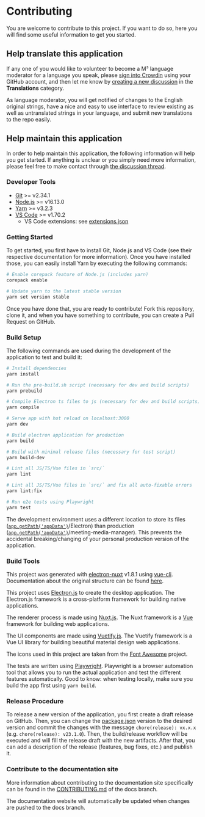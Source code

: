 # Contributing

You are welcome to contribute to this project. If you want to do so, here you will find some useful information to get you started.

## Help translate this application

If any one of you would like to volunteer to become a M³ language moderator for a language you speak, please [sign into Crowdin](https://crowdin.com/project/meeting-media-manager) using your GitHub account, and then let me know by [creating a new discussion](https://github.com/sircharlo/meeting-media-manager/discussions/categories/translations) in the **Translations** category.

As language moderator, you will get notified of changes to the English original strings, have a nice and easy to use interface to review existing as well as untranslated strings in your language, and submit new translations to the repo easily.

## Help maintain this application

In order to help maintain this application, the following information will help you get started. If anything is unclear or you simply need more information, please feel free to make contact through [the discussion thread](https://github.com/sircharlo/meeting-media-manager/discussions).

### Developer Tools

- [Git](https://git-scm.com/) >= v2.34.1
- [Node.js](https://nodejs.org/en/) >= v16.13.0
- [Yarn](https://yarnpkg.com/) >= v3.2.3
- [VS Code](https://code.visualstudio.com/) >= v1.70.2
  - VS Code extensions: see [extensions.json](./.vscode/extensions.json)

### Getting Started

To get started, you first have to install Git, Node.js and VS Code (see their respective documentation for more information). Once you have installed those, you can easily install Yarn by executing the following commands:

```bash
# Enable corepack feature of Node.js (includes yarn)
corepack enable

# Update yarn to the latest stable version
yarn set version stable
```

Once you have done that, you are ready to contribute! Fork this repository, clone it, and when you have something to contribute, you can create a Pull Request on GitHub.

### Build Setup

The following commands are used during the development of the application to test and build it:

```bash
# Install dependencies
yarn install

# Run the pre-build.sh script (necessary for dev and build scripts)
yarn prebuild

# Compile Electron ts files to js (necessary for dev and build scripts)
yarn compile

# Serve app with hot reload on localhost:3000
yarn dev

# Build electron application for production
yarn build

# Build with minimal release files (necessary for test script)
yarn build-dev

# Lint all JS/TS/Vue files in `src/`
yarn lint

# Lint all JS/TS/Vue files in `src/` and fix all auto-fixable errors
yarn lint:fix

# Run e2e tests using Playwright
yarn test
```

The development environment uses a different location to store its files ([`app.getPath('appData')`](https://electronjs.org/docs/api/app#appgetpathname)/Electron) than production ([`app.getPath('appData')`](https://electronjs.org/docs/api/app#appgetpathname)/meeting-media-manager). This prevents the accidental breaking/changing of your personal production version of the application.

### Build Tools

This project was generated with [electron-nuxt](https://github.com/michalzaq12/electron-nuxt) v1.8.1 using [vue-cli](https://github.com/vuejs/vue-cli). Documentation about the original structure can be found [here](https://github.com/michalzaq12/electron-nuxt/blob/master/README.md).

This project uses [Electron.js](https://www.electronjs.org/) to create the desktop application. The Electron.js framework is a cross-platform framework for building native applications.

The renderer process is made using [Nuxt.js](https://nuxtjs.org/). The Nuxt framework is a [Vue](https://v2.vuejs.org/) framework for building web applications.

The UI components are made using [Vuetify.js](https://vuetifyjs.com/en/). The Vuetify framework is a Vue UI library for building beautiful material design web applications.

The icons used in this project are taken from the [Font Awesome](https://fontawesome.com/icons) project.

The tests are written using [Playwright](https://playwright.dev/). Playwright is a browser automation tool that allows you to run the actual application and test the different features automatically. Good to know: when testing locally, make sure you build the app first using `yarn build`.

### Release Procedure

To release a new version of the application, you first create a draft release on GitHub. Then, you can change the [package.json](package.json) version to the desired version and commit the changes with the message `chore(release): vx.x.x` (e.g. `chore(release): v23.1.0`). Then, the build/release workflow will be executed and will fill the release draft with the new artifacts. After that, you can add a description of the release (features, bug fixes, etc.) and publish it.

### Contribute to the documentation site

More information about contributing to the documentation site specifically can be found in the [CONTRIBUTING.md](https://github.com/sircharlo/meeting-media-manager/blob/docs/CONTRIBUTING.md) of the docs branch.

The documentation website will automatically be updated when changes are pushed to the docs branch.
